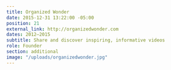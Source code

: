 ```yaml
---
title: Organized Wonder
date: 2015-12-31 13:22:00 -05:00
position: 21
external_link: http://organizedwonder.com
dates: 2012–2015
subtitle: Share and discover inspiring, informative videos
role: Founder
section: additional
image: "/uploads/organizedwonder.jpg"
---
```



